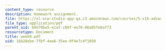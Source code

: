 ```yaml
---
content_type: resource
description: Homework assignment.
file: https://ol-ocw-studio-app-qa.s3.amazonaws.com/courses/5-s16-advanced-kitchen-chemistry-spring-2002/16b28ebe7fbf4ea635ee0f4e7c4f1050_week8.pdf
file_type: application/pdf
parent_uid: b0d79be5-e1af-c89f-ee76-86a05fe6af73
resourcetype: Document
title: week8.pdf
uid: 16b28ebe-7fbf-4ea6-35ee-0f4e7c4f1050
---
```

